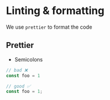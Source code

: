# Linting & formatting

We use `prettier` to format the code

## Prettier

<!-- prettier-ignore-start -->

- Semicolons

```ts
// bad ❌
const foo = 1

// good ✅
const foo = 1;
```

<!-- prettier-ignore-end -->
